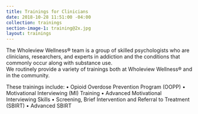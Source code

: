 ```yaml
---
title: Trainings for Clinicians
date: 2018-10-28 11:51:00 -04:00
collection: trainings
section-image-1: training@2x.jpg
layout: trainings
---
```


The Wholeview Wellness&reg; team is a group of skilled psychologists who are clinicians, researchers, and experts in addiction and the conditions that commonly occur along with substance use.  
We routinely provide a variety of trainings both at Wholeview Wellness&reg; and in the community.

These trainings include:
• Opioid Overdose Prevention Program (OOPP)
• Motivational Interviewing (MI) Training
• Advanced Motivational Interviewing Skills
• Screening, Brief Intervention and Referral to Treatment (SBIRT)
• Advanced SBIRT
